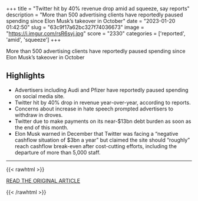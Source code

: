 +++
title = "Twitter hit by 40% revenue drop amid ad squeeze, say reports"
description = "More than 500 advertising clients have reportedly paused spending since Elon Musk’s takeover in October"
date = "2023-01-20 01:42:50"
slug = "63c9f17a62bc327f74036673"
image = "https://i.imgur.com/rsR6syj.jpg"
score = "2330"
categories = ['reported', 'amid', 'squeeze']
+++

More than 500 advertising clients have reportedly paused spending since Elon Musk’s takeover in October

## Highlights

- Advertisers including Audi and Pfizer have reportedly paused spending on social media site.
- Twitter hit by 40% drop in revenue year-over-year, according to reports.
- Concerns about increase in hate speech prompted advertisers to withdraw in droves.
- Twitter due to make payments on its near-$13bn debt burden as soon as the end of this month.
- Elon Musk warned in December that Twitter was facing a “negative cashflow situation of $3bn a year” but claimed the site should “roughly” reach cashflow break-even after cost-cutting efforts, including the departure of more than 5,000 staff.

---

{{< rawhtml >}}
  <p class="article-category">
    <a target="_blank" href="https://www.theguardian.com/technology/2023/jan/18/twitter-revenue-drop-advertising-squeeze-elon-musk">READ THE ORIGINAL ARTICLE</a>
  </p>
{{< /rawhtml >}}
